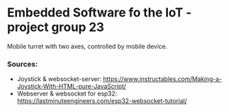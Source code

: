 # Embedded Software fo the IoT - project group 23
Mobile turret with two axes, controlled by mobile device.

### Sources:
- Joystick & websocket-server: https://www.instructables.com/Making-a-Joystick-With-HTML-pure-JavaScript/
- Webserver & websocket for esp32: https://lastminuteengineers.com/esp32-websocket-tutorial/